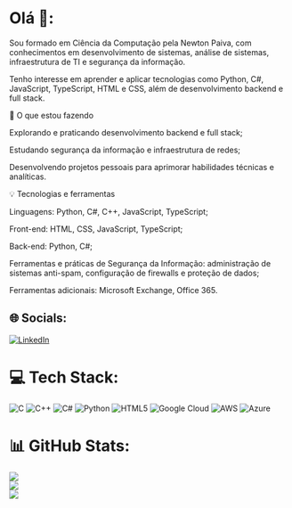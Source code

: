 # Olá 👋:
Sou formado em Ciência da Computação pela Newton Paiva, com conhecimentos em desenvolvimento de sistemas, análise de sistemas, infraestrutura de TI e segurança da informação.

Tenho interesse em aprender e aplicar tecnologias como Python, C#, JavaScript, TypeScript, HTML e CSS, além de desenvolvimento backend e full stack.

🚀 O que estou fazendo

Explorando e praticando desenvolvimento backend e full stack;

Estudando segurança da informação e infraestrutura de redes;

Desenvolvendo projetos pessoais para aprimorar habilidades técnicas e analíticas.

💡 Tecnologias e ferramentas

Linguagens: Python, C#, C++, JavaScript, TypeScript;

Front-end: HTML, CSS, JavaScript, TypeScript;

Back-end: Python, C#;

Ferramentas e práticas de Segurança da Informação: administração de sistemas anti-spam, configuração de firewalls e proteção de dados;

Ferramentas adicionais: Microsoft Exchange, Office 365.


## 🌐 Socials:
[![LinkedIn](https://img.shields.io/badge/LinkedIn-%230077B5.svg?logo=linkedin&logoColor=white)](https://linkedin.com/in/https://www.linkedin.com/in/felipepaixaoc/) 

# 💻 Tech Stack:
![C](https://img.shields.io/badge/c-%2300599C.svg?style=for-the-badge&logo=c&logoColor=white) ![C++](https://img.shields.io/badge/c++-%2300599C.svg?style=for-the-badge&logo=c%2B%2B&logoColor=white) ![C#](https://img.shields.io/badge/c%23-%23239120.svg?style=for-the-badge&logo=csharp&logoColor=white) ![Python](https://img.shields.io/badge/python-3670A0?style=for-the-badge&logo=python&logoColor=ffdd54) ![HTML5](https://img.shields.io/badge/html5-%23E34F26.svg?style=for-the-badge&logo=html5&logoColor=white) ![Google Cloud](https://img.shields.io/badge/GoogleCloud-%234285F4.svg?style=for-the-badge&logo=google-cloud&logoColor=white) ![AWS](https://img.shields.io/badge/AWS-%23FF9900.svg?style=for-the-badge&logo=amazon-aws&logoColor=white) ![Azure](https://img.shields.io/badge/azure-%230072C6.svg?style=for-the-badge&logo=microsoftazure&logoColor=white)
# 📊 GitHub Stats:
![](https://github-readme-stats.vercel.app/api?username=felipepaixaoc&theme=bear&hide_border=false&include_all_commits=false&count_private=false)<br/>
![](https://github-readme-streak-stats.herokuapp.com/?user=felipepaixaoc&theme=bear&hide_border=false)<br/>
![](https://github-readme-stats.vercel.app/api/top-langs/?username=felipepaixaoc&theme=bear&hide_border=false&include_all_commits=false&count_private=false&layout=compact)

<!-- Proudly created with GPRM ( https://gprm.itsvg.in ) -->

